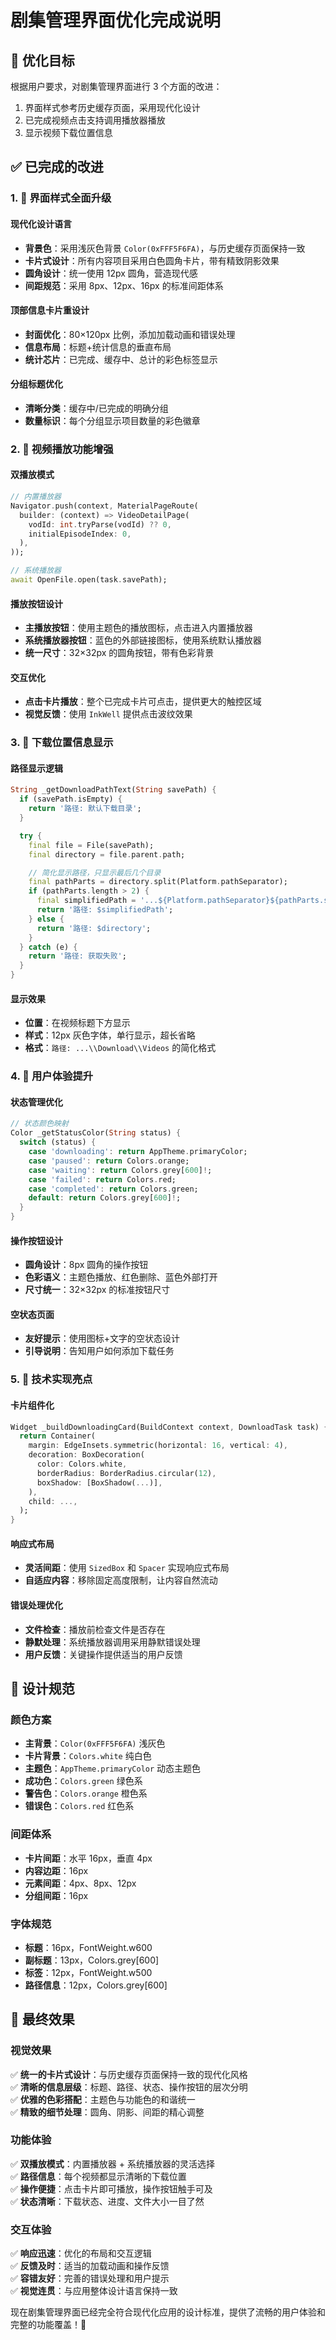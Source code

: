 # 剧集管理界面优化完成说明

## 🎯 优化目标

根据用户要求，对剧集管理界面进行 3 个方面的改进：

1. 界面样式参考历史缓存页面，采用现代化设计
2. 已完成视频点击支持调用播放器播放
3. 显示视频下载位置信息

## ✅ 已完成的改进

### 1. 🎨 界面样式全面升级

#### 现代化设计语言

- **背景色**：采用浅灰色背景 `Color(0xFFF5F6FA)`，与历史缓存页面保持一致
- **卡片式设计**：所有内容项目采用白色圆角卡片，带有精致阴影效果
- **圆角设计**：统一使用 12px 圆角，营造现代感
- **间距规范**：采用 8px、12px、16px 的标准间距体系

#### 顶部信息卡片重设计

- **封面优化**：80×120px 比例，添加加载动画和错误处理
- **信息布局**：标题+统计信息的垂直布局
- **统计芯片**：已完成、缓存中、总计的彩色标签显示

#### 分组标题优化

- **清晰分类**：缓存中/已完成的明确分组
- **数量标识**：每个分组显示项目数量的彩色徽章

### 2. 📱 视频播放功能增强

#### 双播放模式

```dart
// 内置播放器
Navigator.push(context, MaterialPageRoute(
  builder: (context) => VideoDetailPage(
    vodId: int.tryParse(vodId) ?? 0,
    initialEpisodeIndex: 0,
  ),
));

// 系统播放器
await OpenFile.open(task.savePath);
```

#### 播放按钮设计

- **主播放按钮**：使用主题色的播放图标，点击进入内置播放器
- **系统播放器按钮**：蓝色的外部链接图标，使用系统默认播放器
- **统一尺寸**：32×32px 的圆角按钮，带有色彩背景

#### 交互优化

- **点击卡片播放**：整个已完成卡片可点击，提供更大的触控区域
- **视觉反馈**：使用 `InkWell` 提供点击波纹效果

### 3. 📍 下载位置信息显示

#### 路径显示逻辑

```dart
String _getDownloadPathText(String savePath) {
  if (savePath.isEmpty) {
    return '路径: 默认下载目录';
  }

  try {
    final file = File(savePath);
    final directory = file.parent.path;

    // 简化显示路径，只显示最后几个目录
    final pathParts = directory.split(Platform.pathSeparator);
    if (pathParts.length > 2) {
      final simplifiedPath = '...${Platform.pathSeparator}${pathParts.skip(pathParts.length - 2).join(Platform.pathSeparator)}';
      return '路径: $simplifiedPath';
    } else {
      return '路径: $directory';
    }
  } catch (e) {
    return '路径: 获取失败';
  }
}
```

#### 显示效果

- **位置**：在视频标题下方显示
- **样式**：12px 灰色字体，单行显示，超长省略
- **格式**：`路径: ...\\Download\\Videos` 的简化格式

### 4. 🎯 用户体验提升

#### 状态管理优化

```dart
// 状态颜色映射
Color _getStatusColor(String status) {
  switch (status) {
    case 'downloading': return AppTheme.primaryColor;
    case 'paused': return Colors.orange;
    case 'waiting': return Colors.grey[600]!;
    case 'failed': return Colors.red;
    case 'completed': return Colors.green;
    default: return Colors.grey[600]!;
  }
}
```

#### 操作按钮设计

- **圆角设计**：8px 圆角的操作按钮
- **色彩语义**：主题色播放、红色删除、蓝色外部打开
- **尺寸统一**：32×32px 的标准按钮尺寸

#### 空状态页面

- **友好提示**：使用图标+文字的空状态设计
- **引导说明**：告知用户如何添加下载任务

### 5. 🔧 技术实现亮点

#### 卡片组件化

```dart
Widget _buildDownloadingCard(BuildContext context, DownloadTask task) {
  return Container(
    margin: EdgeInsets.symmetric(horizontal: 16, vertical: 4),
    decoration: BoxDecoration(
      color: Colors.white,
      borderRadius: BorderRadius.circular(12),
      boxShadow: [BoxShadow(...)],
    ),
    child: ...,
  );
}
```

#### 响应式布局

- **灵活间距**：使用 `SizedBox` 和 `Spacer` 实现响应式布局
- **自适应内容**：移除固定高度限制，让内容自然流动

#### 错误处理优化

- **文件检查**：播放前检查文件是否存在
- **静默处理**：系统播放器调用采用静默错误处理
- **用户反馈**：关键操作提供适当的用户反馈

## 🎨 设计规范

### 颜色方案

- **主背景**：`Color(0xFFF5F6FA)` 浅灰色
- **卡片背景**：`Colors.white` 纯白色
- **主题色**：`AppTheme.primaryColor` 动态主题色
- **成功色**：`Colors.green` 绿色系
- **警告色**：`Colors.orange` 橙色系
- **错误色**：`Colors.red` 红色系

### 间距体系

- **卡片间距**：水平 16px，垂直 4px
- **内容边距**：16px
- **元素间距**：4px、8px、12px
- **分组间距**：16px

### 字体规范

- **标题**：16px，FontWeight.w600
- **副标题**：13px，Colors.grey[600]
- **标签**：12px，FontWeight.w500
- **路径信息**：12px，Colors.grey[600]

## 📱 最终效果

### 视觉效果

✅ **统一的卡片式设计**：与历史缓存页面保持一致的现代化风格  
✅ **清晰的信息层级**：标题、路径、状态、操作按钮的层次分明  
✅ **优雅的色彩搭配**：主题色与功能色的和谐统一  
✅ **精致的细节处理**：圆角、阴影、间距的精心调整

### 功能体验

✅ **双播放模式**：内置播放器 + 系统播放器的灵活选择  
✅ **路径信息**：每个视频都显示清晰的下载位置  
✅ **操作便捷**：点击卡片即可播放，操作按钮触手可及  
✅ **状态清晰**：下载状态、进度、文件大小一目了然

### 交互体验

✅ **响应迅速**：优化的布局和交互逻辑  
✅ **反馈及时**：适当的加载动画和操作反馈  
✅ **容错友好**：完善的错误处理和用户提示  
✅ **视觉连贯**：与应用整体设计语言保持一致

现在剧集管理界面已经完全符合现代化应用的设计标准，提供了流畅的用户体验和完整的功能覆盖！🎉

